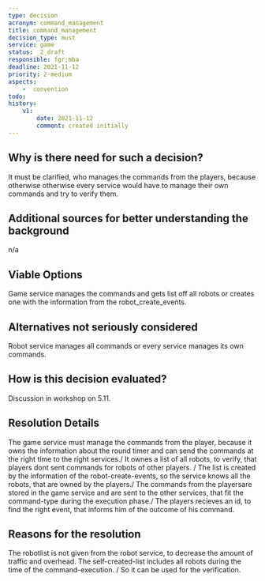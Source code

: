 ```yaml
---
type: decision
acronym: command_management
title: command_management
decision_type: must
service: game
status: _2_draft
responsible: fgr;mba
deadline: 2021-11-12
priority: 2-medium
aspects: 
    -  convention
todo:
history:
    v1:
        date: 2021-11-12
        comment: created initially
---
```


## Why is there need for such a decision?

It must be clarified, who manages the commands from the players, because otherwise otherwise every service would have to manage their own commands and try to verify them.

## Additional sources for better understanding the background

n/a

## Viable Options

Game service manages the commands and gets list off all robots or creates one with the information from the robot_create_events.

## Alternatives not seriously considered

Robot service  manages all commands or every service manages its own commands. 

## How is this decision evaluated?

Discussion in workshop on 5.11.

## Resolution Details

The game service must manage the commands from the player, because it owns the information about the round timer and can send the commands at the right time to the right services./
It ownes a list of all robots, to verify, that players dont sent commands for robots of other players. /
The list is created by the information of the robot-create-events, so the service knows all the robots, that are owned by the players./
The commands from the playersare stored in the game service and are sent to the other services, that fit the command-type during the execution phase./
The players recieves an id, to find the right event, that informs him of the outcome of his command.

## Reasons for the resolution

The robotlist is not given from the robot service, to decrease the amount of traffic and overhead. The self-created-list includes all robots during the time of the command-execution. /
So it can be used for the verification.
